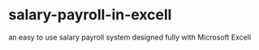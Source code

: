 # salary-payroll-in-excell
an easy to use salary payroll system designed fully with Microsoft Excell

